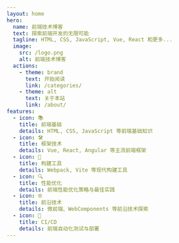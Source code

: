 ```yaml
---
layout: home
hero:
  name: 前端技术博客
  text: 探索前端开发的无限可能
  tagline: HTML, CSS, JavaScript, Vue, React 和更多...
  image:
    src: /logo.png
    alt: 前端技术博客
  actions:
    - theme: brand
      text: 开始阅读
      link: /categories/
    - theme: alt
      text: 关于本站
      link: /about/
features:
  - icon: 📚
    title: 前端基础
    details: HTML, CSS, JavaScript 等前端基础知识
  - icon: 🛠️
    title: 框架技术
    details: Vue, React, Angular 等主流前端框架
  - icon: 🚀
    title: 构建工具
    details: Webpack, Vite 等现代构建工具
  - icon: 🔍
    title: 性能优化
    details: 前端性能优化策略与最佳实践
  - icon: 🌐
    title: 前沿技术
    details: 微前端、WebComponents 等前沿技术探索
  - icon: 🔄
    title: CI/CD
    details: 前端自动化测试与部署
---
```

